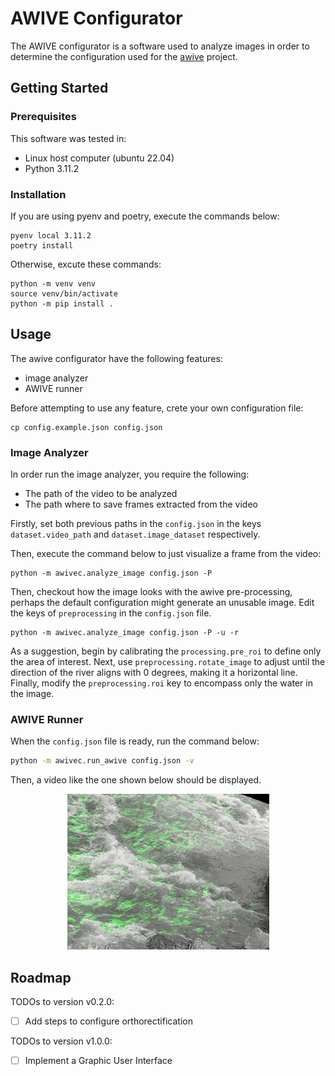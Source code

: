 # AWIVE Configurator
The AWIVE configurator is a software used to analyze images in order to
determine the configuration used for the [awive](https://github.com/JosephPenaQuino/adaptive-water-image-velocimetry-estimator)
project.


## Getting Started

### Prerequisites

This software was tested in:

- Linux host computer (ubuntu 22.04)
- Python 3.11.2

### Installation

If you are using pyenv and poetry, execute the commands below:

```
pyenv local 3.11.2
poetry install
```

Otherwise, excute these commands:

```
python -m venv venv
source venv/bin/activate
python -m pip install .
```

## Usage

The awive configurator have the following features:

- image analyzer
- AWIVE runner

Before attempting to use any feature, crete your own configuration file:

```
cp config.example.json config.json
```

### Image Analyzer


In order run the image analyzer, you require the following:

- The path of the video to be analyzed
- The path where to save frames extracted from the video

Firstly, set both previous paths in the `config.json` in the keys
`dataset.video_path` and `dataset.image_dataset` respectively.

Then, execute the command below to just visualize a frame from the video:

```
python -m awivec.analyze_image config.json -P
```

Then, checkout how the image looks with the awive pre-processing, perhaps the
default configuration might generate an unusable image. Edit the keys of
`preprocessing` in the `config.json` file.

```
python -m awivec.analyze_image config.json -P -u -r
```

As a suggestion, begin by calibrating the `processing.pre_roi` to define only
the area of interest. Next, use `preprocessing.rotate_image` to adjust until
the direction of the river aligns with 0 degrees, making it a horizontal line.
Finally, modify the `preprocessing.roi` key to encompass only the water in the
image.

### AWIVE Runner

When the `config.json` file is ready, run the command below:

```bash
python -m awivec.run_awive config.json -v
```

Then, a video like the one shown below should be displayed.

<center>
    <img src="docs/images/otv-river.gif">
</center>


## Roadmap

TODOs to version v0.2.0:

- [ ] Add steps to configure orthorectification

TODOs to version v1.0.0:

- [ ] Implement a Graphic User Interface
